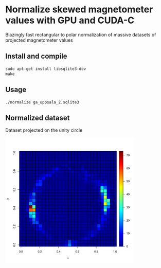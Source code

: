 # Normalize skewed magnetometer values with GPU and CUDA-C
Blazingly fast rectangular to polar normalization of massive datasets of projected magnetometer values

## Install and compile
    sudo apt-get install libsqlite3-dev
    make

## Usage
    ./normalize ga_uppsala_2.sqlite3
    
## Normalized dataset
Dataset projected on the unity circle

<img src="analys/ga_uppsala_korrekt.png"  width="400">